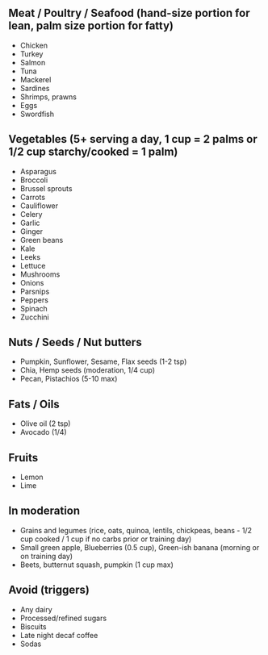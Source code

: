 ## Meat / Poultry / Seafood (hand-size portion for lean, palm size portion for fatty)

- Chicken
- Turkey
- Salmon
- Tuna
- Mackerel
- Sardines
- Shrimps, prawns
- Eggs
- Swordfish

## Vegetables (5+ serving a day, 1 cup = 2 palms or 1/2 cup starchy/cooked = 1 palm)

- Asparagus
- Broccoli
- Brussel sprouts
- Carrots
- Cauliflower
- Celery
- Garlic
- Ginger
- Green beans
- Kale
- Leeks
- Lettuce
- Mushrooms
- Onions
- Parsnips
- Peppers
- Spinach
- Zucchini

## Nuts / Seeds / Nut butters

- Pumpkin, Sunflower, Sesame, Flax seeds (1-2 tsp)
- Chia, Hemp seeds (moderation, 1/4 cup)
- Pecan, Pistachios (5-10 max)

## Fats / Oils

- Olive oil (2 tsp)
- Avocado (1/4)

## Fruits

- Lemon
- Lime


## In moderation
- Grains and legumes (rice, oats, quinoa, lentils, chickpeas, beans - 1/2 cup cooked / 1 cup if no carbs prior or training day)
- Small green apple, Blueberries (0.5 cup), Green-ish banana (morning or on training day)
- Beets, butternut squash, pumpkin (1 cup max)


## Avoid (triggers)
- Any dairy
- Processed/refined sugars
- Biscuits
- Late night decaf coffee
- Sodas

